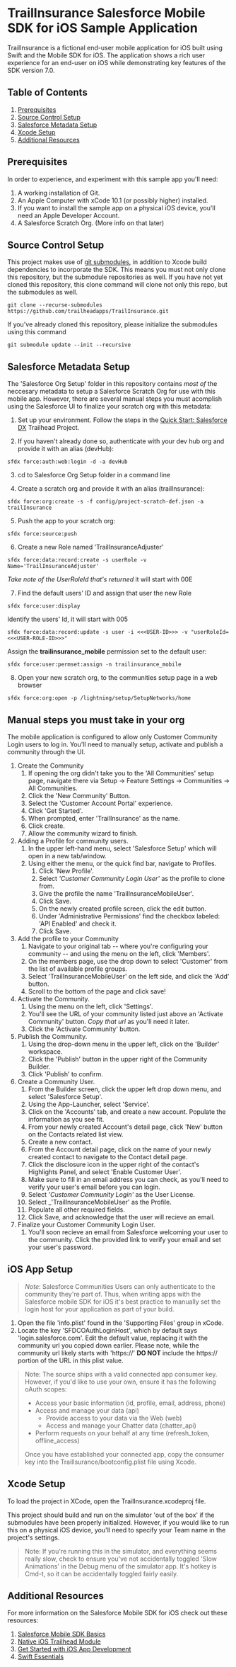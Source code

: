# TrailInsurance Salesforce Mobile SDK for iOS Sample Application

TrailInsurance is a fictional end-user mobile application for iOS built using Swift and the Mobile SDK for iOS. The application shows a rich user experience for an end-user on iOS while demonstrating key features of the SDK version 7.0.

## Table of Contents

1. [Prerequisites](#pre)
1. [Source Control Setup](#download)
1. [Salesforce Metadata Setup](#sfMetadata)
1. [Xcode Setup](#xcode)
1. [Additional Resources](#resources)

## Prerequisites <a name="pre"></a>

In order to experience, and experiment with this sample app you'll need:

1. A working installation of Git.
2. An Apple Computer with xCode 10.1 (or possibly higher) installed.
3. If you want to install the sample app on a physical iOS device, you'll need an Apple Developer Account.
4. A Salesforce Scratch Org. (More info on that later)

## Source Control Setup <a name="download"></a>

This project makes use of [git submodules](https://git-scm.com/book/en/v2/Git-Tools-Submodules), in addition to Xcode build dependencies to incorporate the SDK. This means you must not only clone this repository, but the submodule repositories as well. If you have not yet cloned this repository, this clone command will clone not only this repo, but the submodules as well.

```console
git clone --recurse-submodules https://github.com/trailheadapps/TrailInsurance.git
```

If you've already cloned this repository, please initialize the submodules using this command

```console
git submodule update --init --recursive
```

## Salesforce Metadata Setup <a name="sfMetadata"></a>

The 'Salesforce Org Setup' folder in this repository contains _most of_ the neccesary metadata to setup a Salesforce Scratch Org for use with this mobile app. However, there are several manual steps you must acomplish using the Salesforce UI to finalize your scratch org with this metadata:

1. Set up your environment. Follow the steps in the [Quick Start: Salesforce DX](https://trailhead.salesforce.com/en/content/learn/projects/quick-start-salesforce-dx) Trailhead Project.

2. If you haven't already done so, authenticate with your dev hub org and provide it with an alias (devHub):

```
sfdx force:auth:web:login -d -a devHub
```

3. cd to Salesforce Org Setup folder in a command line

4. Create a scratch org and provide it with an alias (trailInsurance):

```
sfdx force:org:create -s -f config/project-scratch-def.json -a trailInsurance
```

5. Push the app to your scratch org:

```
sfdx force:source:push
```

6. Create a new Role named 'TrailInsuranceAdjuster'

```
sfdx force:data:record:create -s userRole -v Name='TrailInsuranceAdjuster'
```

_Take note of the UserRoleId that's returned_ it will start with 00E

7. Find the default users' ID and assign that user the new Role

```
sfdx force:user:display
```

Identify the users' Id, it will start with 005

```
sfdx force:data:record:update -s user -i <<<USER-ID>>> -v "userRoleId=<<<USER-ROLE-ID>>>"
```

Assign the **trailinsurance_mobile** permission set to the default user:

```
sfdx force:user:permset:assign -n trailinsurance_mobile
```

8. Open your new scratch org, to the communities setup page in a web browser

```
sfdx force:org:open -p /lightning/setup/SetupNetworks/home
```

## Manual steps you must take in your org

The mobile application is configured to allow only Customer Community Login users to log in. You'll need to manually setup, activate and publish a community through the UI.

1. Create the Community
   1. If opening the org didn't take you to the 'All Communities' setup page, navigate there via Setup -> Feature Settings -> Communities -> All Communities.
   2. Click the 'New Community' Button.
   3. Select the 'Customer Account Portal' experience.
   4. Click 'Get Started'.
   5. When prompted, enter 'TrailInsurance' as the name.
   6. Click create.
   7. Allow the community wizard to finish.
2. Adding a Profile for community users.
   1. In the upper left-hand menu, select 'Salesforce Setup' which will open in a new tab/window.
   2. Using either the menu, or the quick find bar, navigate to Profiles.
      1. Click 'New Profile'.
      2. Select _'Customer Community Login User'_ as the profile to clone from.
      3. Give the profile the name 'TrailInsuranceMobileUser'.
      4. Click Save.
      5. On the newly created profile screen, click the edit button.
      6. Under 'Administrative Permissions' find the checkbox labeled: 'API Enabled' and check it.
      7. Click Save.
3. Add the profile to your Community
   1. Navigate to your original tab -- where you're configuring your community -- and using the menu on the left, click 'Members'.
   2. On the members page, use the drop down to select 'Customer' from the list of available profile groups.
   3. Select 'TrailInsuranceMobileUser' on the left side, and click the 'Add' button.
   4. Scroll to the bottom of the page and click save!
4. Activate the Community.
   1. Using the menu on the left, click 'Settings'.
   2. You'll see the URL of your community listed just above an 'Activate Community' button. _Copy that url_ as you'll need it later.
   3. Click the 'Activate Community' button.
5. Publish the Community.
   1. Using the drop-down menu in the upper left, click on the 'Builder' workspace.
   2. Click the 'Publish' button in the upper right of the Community Builder.
   3. Click 'Publish' to confirm.
6. Create a Community User.
   1. From the Builder screen, click the upper left drop down menu, and select 'Salesforce Setup'.
   2. Using the App-Launcher, select 'Service'.
   3. Click on the 'Accounts' tab, and create a new account. Populate the information as you see fit.
   4. From your newly created Account's detail page, click 'New' button on the Contacts related list view.
   5. Create a new contact.
   6. From the Account detail page, click on the name of your newly created contact to navigate to the Contact detail page.
   7. Click the disclosure icon in the upper right of the contact's Highlights Panel, and select 'Enable Customer User'.
   8. Make sure to fill in an email address you can check, as you'll need to verify your user's email before you can login.
   9. Select _'Customer Community Login'_ as the User License.
   10. Select \_'TrailInsuranceMobileUser' as the Profile.
   11. Populate all other required fields.
   12. Click Save, and acknowledge that the user will recieve an email.
7. Finalize your Customer Community Login User.
   1. You'll soon recieve an email from Salesforce welcoming your user to the community. Click the provided link to verify your email and set your user's password.

## iOS App Setup

> _Note_: Salesforce Communities Users can only authenticate to the community they're part of. Thus, when writing apps with the Salesforce mobile SDK for iOS it's best practice to manually set the login host for your application as part of your build.

1. Open the file 'info.plist' found in the 'Supporting Files' group in xCode.
2. Locate the key 'SFDCOAuthLoginHost', which by default says 'login.salesforce.com'. Edit the default value, replacing it with the community url you copied down earlier. Please note, while the community url likely starts with 'https://' **DO NOT** include the https:// portion of the URL in this plist value.

> Note: The source ships with a valid connected app consumer key. However, if you'd like to use your own, ensure it has the following oAuth scopes:
>
> - Access your basic information (id, profile, email, address, phone)
> - Access and manage your data (api)
>   - Provide access to your data via the Web (web)
>   - Access and manage your Chatter data (chatter_api)
> - Perform requests on your behalf at any time (refresh_token, offline_access)
>
> Once you have established your connected app, copy the consumer key into the TrailIsurance/bootconfig.plist file using Xcode.

## Xcode Setup <a name="xcode"></a>

To load the project in XCode, open the TrailInsurance.xcodeproj file.

This project should build and run on the simulator 'out of the box' if the submodules have been properly initialized. However, if you would like to run this on a physical iOS device, you'll need to specify your Team name in the project's settings.

> Note: If you're running this in the simulator, and everything seems really slow, check to ensure you've not accidentally toggled 'Slow Animations' in the Debug menu of the simulator app. It's hotkey is Cmd-t, so it can be accidentally toggled fairly easily.

## Additional Resources <a name="resources"></a>

For more information on the Salesforce Mobile SDK for iOS check out these resources:

1. [Salesforce Mobile SDK Basics](https://trailhead.salesforce.com/en/content/learn/modules/mobile_sdk_introduction)
2. [Native iOS Trailhead Module](https://trailhead.salesforce.com/en/content/learn/modules/mobile_sdk_native_ios)
3. [Get Started with iOS App Development](https://trailhead.salesforce.com/en/content/learn/trails/start-ios-appdev)
4. [Swift Essentials](https://trailhead.salesforce.com/en/content/learn/modules/swift-essentials)
